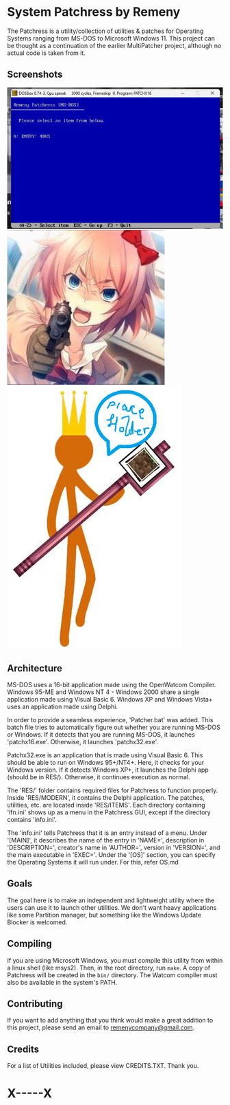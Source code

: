 # System Patchress by Remeny

The Patchress is a utility/collection of utilities & patches for Operating Systems ranging from MS-DOS to Microsoft Windows 11. This project can be thought as a continuation of the earlier MultiPatcher project, although no actual code is taken from it.

## Screenshots
![Patchress under MS-DOS](media/patchress_dos.png)
![Patchress under Windows NT 4](media/patchress_nt4.png)
![Patchress under Windows 7](media/patchress_nt61.png)

## Architecture
MS-DOS uses a 16-bit application made using the OpenWatcom Compiler. Windows 95-ME and Windows NT 4 - Windows 2000 share a single application made using Visual Basic 6. Windows XP and Windows Vista+ uses an application made using Delphi.

In order to provide a seamless experience, 'Patcher.bat' was added. This batch file tries to automatically figure out whether you are running MS-DOS or Windows. If it detects that you are running MS-DOS, it launches 'patchx16.exe'. Otherwise, it launches 'patchx32.exe'.

Patchx32.exe is an application that is made using Visual Basic 6. This should be able to run on Windows 95+/NT4+. Here, it checks for your Windows version. If it detects Windows XP+, it launches the Delphi app (should be in RES/). Otherwise, it continues execution as normal.

The 'RES/' folder contains required files for Patchress to function properly. Inside 'RES/MODERN', it contains the Delphi application. The patches, utilities, etc. are located inside 'RES/ITEMS'. Each directory containing 'lfn.ini' shows up as a menu in the Patchress GUI, except if the directory contains 'info.ini'.

The 'info.ini' tells Patchress that it is an entry instead of a menu. Under '[MAIN]', it describes the name of the entry in 'NAME=', description in 'DESCRIPTION=', creator's name in 'AUTHOR=', version in 'VERSION=', and the main executable in 'EXEC='. Under the '[OS]' section, you can specify the Operating Systems it will run under. For this, refer OS.md

## Goals
The goal here is to make an independent and lightweight utility where the users can use it to launch other utilities. We don't want heavy applications like some Partition manager, but something like the Windows Update Blocker is welcomed.

## Compiling
If you are using Microsoft Windows, you must compile this utility from within a linux shell (like msys2). Then, in the root directory, run `make`. A copy of Patchress will be created in the `bin/` directory. The Watcom compiler must also be available in the system's PATH.

## Contributing
If you want to add anything that you think would make a great addition to this project, please send an email to remenycompany@gmail.com.

## Credits
For a list of Utilities included, please view CREDITS.TXT. Thank you.

# X-----X